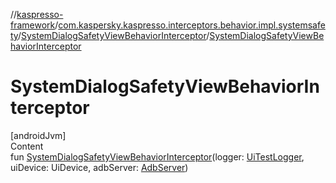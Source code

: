 //[kaspresso-framework](../../index.md)/[com.kaspersky.kaspresso.interceptors.behavior.impl.systemsafety](../index.md)/[SystemDialogSafetyViewBehaviorInterceptor](index.md)/[SystemDialogSafetyViewBehaviorInterceptor](-system-dialog-safety-view-behavior-interceptor.md)



# SystemDialogSafetyViewBehaviorInterceptor  
[androidJvm]  
Content  
fun [SystemDialogSafetyViewBehaviorInterceptor](-system-dialog-safety-view-behavior-interceptor.md)(logger: [UiTestLogger](../../com.kaspersky.kaspresso.logger/-ui-test-logger/index.md), uiDevice: UiDevice, adbServer: [AdbServer](../../com.kaspersky.kaspresso.device.server/-adb-server/index.md))  



